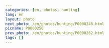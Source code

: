 ```yaml
---
categories: [en, photos, hunting]
lang: en
layout: photo
next_photo: /en/photos/hunting/P0000248.html
picname: P0000250
prev_photo: /en/photos/hunting/P0000262.html
tags: []
---
```

